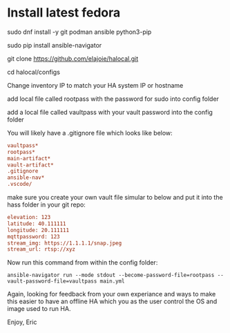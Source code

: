 # Install latest fedora
sudo dnf install -y git podman ansible python3-pip

sudo pip install ansible-navigator

git clone https://github.com/elajoie/halocal.git

cd halocal/configs

Change inventory IP to match your HA system IP or hostname

add local file called rootpass with the password for sudo into config folder

add a local file called vaultpass with your vault password into the config folder

You will likely have a .gitignore file which looks like below:

```ini
vaultpass*
rootpass*
main-artifact*
vault-artifact*
.gitignore
ansible-nav*
.vscode/
```

make sure you create your own vault file simular to below and put it into the hass folder
in your git repo:

```ini
elevation: 123
latitude: 40.111111
longitude: 20.111111
mqttpassword: 123
stream_img: https://1.1.1.1/snap.jpeg
stream_url: rtsp://xyz
```


Now run this command from within the config folder:
```cli
ansible-navigator run --mode stdout --become-password-file=rootpass --vault-password-file=vaultpass main.yml
```

Again, looking for feedback from your own experiance and ways to make this easier to have
an offline HA which you as the user control the OS and image used to run HA.

Enjoy,
Eric
